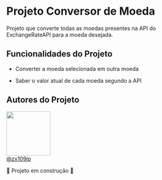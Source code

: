 
# Projeto Conversor de Moeda

Projeto que converte todas as moedas presentes na API do ExchangeRateAPI para a moeda desejada.

## Funcionalidades do Projeto

- Converter a moeda selecionada em outra moeda

- Saber o valor atual de cada moeda segundo a API

## Autores do Projeto

<img loading="lazy" src="https://avatars.githubusercontent.com/u/138886648?v=4" width=115><br>
 [@zx109jp](https://www.github.com/zx109jp)



 :construction: Projeto em construção :construction:
